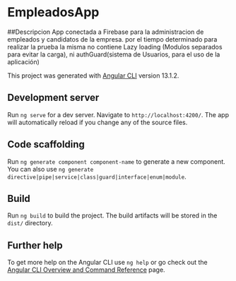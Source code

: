# EmpleadosApp

##Descripcion
App conectada a Firebase para la administracion de empleados y candidatos de la empresa.
por el tiempo determinado para realizar la prueba la misma no contiene Lazy loading (Modulos separados para evitar la carga), ni authGuard(sistema de Usuarios, para el uso de la aplicación)

This project was generated with [Angular CLI](https://github.com/angular/angular-cli) version 13.1.2.

## Development server

Run `ng serve` for a dev server. Navigate to `http://localhost:4200/`. The app will automatically reload if you change any of the source files.

## Code scaffolding

Run `ng generate component component-name` to generate a new component. You can also use `ng generate directive|pipe|service|class|guard|interface|enum|module`.

## Build

Run `ng build` to build the project. The build artifacts will be stored in the `dist/` directory.

## Further help

To get more help on the Angular CLI use `ng help` or go check out the [Angular CLI Overview and Command Reference](https://angular.io/cli) page.
